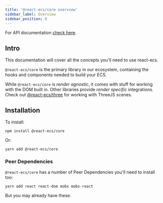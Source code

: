 ```yaml
---
title: '@react-ecs/core overview'
sidebar_label: Overview
sidebar_position: 0
---
```


For API documentation <a href="/api/core">check here</a>.

## Intro

This documentation will cover all the concepts you'll need to use react-ecs.

`@react-ecs/core` is the primary library in our ecosystem, containing the hooks and components needed to build your ECS.

While `@react-ecs/core` is _render agnostic_, it comes with stuff for working with the DOM built in. Other libraries provide _render specific_ integrations. Check out <a href="/docs/three/overview">@react-ecs/three</a> for working with ThreeJS scenes.

## Installation

To install:

    npm install @react-ecs/core

Or:

    yarn add @react-ecs/core

### Peer Dependencies

`@react-ecs/core` has a number of Peer Dependencies you'll need to install too:

    yarn add react react-dom mobx mobx-react

But you may already have these.
